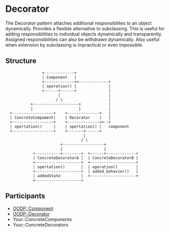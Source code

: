 Decorator
=========
The Decorator pattern attaches additional responsibilites to an
object dynamically. Provides a flexible alternative to subclassing.
This is useful for adding responsibilities to individual objects
dynamically and transparently. Assigned responsibilities can also
be withdrawn dynamically. Also useful when extension by subclassing
is impractical or even impossible.

Structure
---------
```
                +-------------+
                | Component   |
                +-------------+<-------------+
                | operation() |              |
                +------+------+              |
                       |                     |
                      / \                    |
           +--------------------+            |
           |                    |            |
  +------------------+    +--------------+   |
  | ConcreteCompoment|    | Decorator    |   |
  +------------------+    +--------------<>--+
  | opertation()     |    | opertation() |   component
  +------------------+    +-------+------+
                                  |
                                 / \
                        +------------------+
                        |                  |
            +-----------+--------+  +------+-------------+
            | ConcreteDecoratorA |  | ConcreteDecoratorB |
            +--------------------+  +--------------------+
            | opertation()       |  | operation()        |
            +--------------------+  | added_behavior()   |
            | addedState         |  +--------------------+
            +--------------------+
```

Participants
------------
* [OODP::Component](/lib/OODP/Component.pm)
* [OODP::Decorator](/lib/OODP/Decorator.pm)
* Your::ConcreteComponents
* Your::ConcreteDecorators
